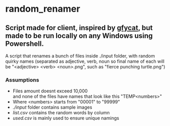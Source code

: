 # random_renamer
## Script made for client, inspired by  [gfycat](https://github.com/HeartoLazor/gfycat_name_generator), but made to be run locally on any Windows using Powershell.



A script that renames a bunch of files inside ./input folder, with random quirky names (separated as adjective, verb, noun so final name of each will be "\<adjective> \<verb> \<noun>.png", such as "fierce punching turtle.png")



### Assumptions
- Files amount doesnt exceed 10,000\
 and none of the files have names that look like this "TEMP\<numbers>"
- Where \<numbers> starts from "00001" to "99999"
- *./input* folder contains sample images
- *list.csv* contains the random words by column
- *used.csv* is mainly used to ensure unique namings


